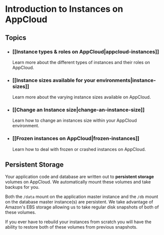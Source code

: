 # Introduction to Instances on AppCloud

## Topics

* ### [[Instance types & roles on AppCloud|appcloud-instances]]
  Learn more about the different types of instances and their roles on AppCloud.

* ### [[Instance sizes available for your environments|instance-sizes]]
  Learn more about the varying instance sizes available on AppCloud.
  
* ### [[Change an Instance size|change-an-instance-size]]
  Learn how to change an instances size within your AppCloud environment.
  
* ### [[Frozen instances on AppCloud|frozen-instances]]
  Learn how to deal with frozen or crashed instances on AppCloud.

## Persistent Storage
Your application code and database are written out to **persistent storage** 
volumes on AppCloud. We automatically mount these volumes and take backups for you.

Both the `/data` mount on the application master instance and the `/db` mount on the database 
master instance(s) are persistent. We take advantage of Amazon's EBS storage allowing us to 
take regular disk snapshots of both of these volumes. 

If you ever have to rebuild your instances from scratch you will have the ability to restore 
both of these volumes from previous snapshots.